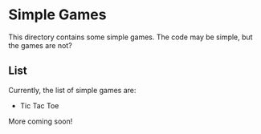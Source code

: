 # Simple Games
This directory contains some simple games. The code may be simple, but the games are not?

## List
Currently, the list of simple games are:
* Tic Tac Toe

More coming soon!

